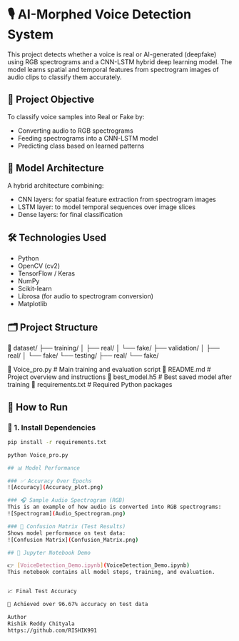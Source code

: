 # 🎙 AI-Morphed Voice Detection System

This project detects whether a voice is real or AI-generated (deepfake) using RGB spectrograms and a CNN-LSTM hybrid deep learning model. The model learns spatial and temporal features from spectrogram images of audio clips to classify them accurately.


## 📌 Project Objective

To classify voice samples into Real or Fake by:
- Converting audio to RGB spectrograms
- Feeding spectrograms into a CNN-LSTM model
- Predicting class based on learned patterns


## 🧠 Model Architecture

A hybrid architecture combining:
- CNN layers: for spatial feature extraction from spectrogram images
- LSTM layer: to model temporal sequences over image slices
- Dense layers: for final classification


## 🛠 Technologies Used

- Python
- OpenCV (cv2)
- TensorFlow / Keras
- NumPy
- Scikit-learn
- Librosa (for audio to spectrogram conversion)
- Matplotlib


## 🗂 Project Structure

📁 dataset/
├── training/
│   ├── real/
│   └── fake/
├── validation/
│   ├── real/
│   └── fake/
└── testing/
├── real/
└── fake/

📄 Voice_pro.py          # Main training and evaluation script
📄 README.md             # Project overview and instructions
📄 best_model.h5         # Best saved model after training
📄 requirements.txt      # Required Python packages


## 🚀 How to Run

### 🔧 1. Install Dependencies

```bash
pip install -r requirements.txt

python Voice_pro.py

## 📊 Model Performance

### ✅ Accuracy Over Epochs
![Accuracy](Accuracy_plot.png)

### 🎧 Sample Audio Spectrogram (RGB)
This is an example of how audio is converted into RGB spectrograms:
![Spectrogram](Audio_Spectrogram.png)

### 🧠 Confusion Matrix (Test Results)
Shows model performance on test data:
![Confusion Matrix](Confusion_Matrix.png)

## 📘 Jupyter Notebook Demo

👉 [VoiceDetection_Demo.ipynb](VoiceDetection_Demo.ipynb)  
This notebook contains all model steps, training, and evaluation.


📈 Final Test Accuracy

🎯 Achieved over 96.67% accuracy on test data

Author
Rishik Reddy Chityala
https://github.com/RISHIK991



